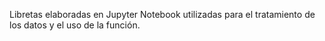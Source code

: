 Libretas elaboradas en Jupyter Notebook utilizadas para el tratamiento de los datos y el uso de la función.
